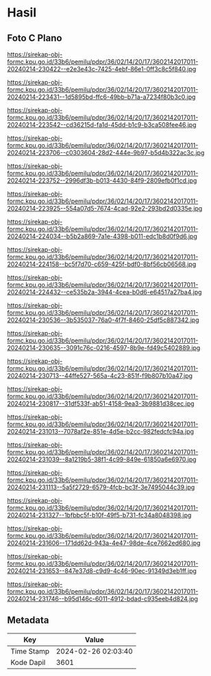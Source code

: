 # Hasil

## Foto C Plano

https://sirekap-obj-formc.kpu.go.id/33b6/pemilu/pdpr/36/02/14/20/17/3602142017011-20240214-230422--e2e3e43c-7425-4ebf-86e1-0ff3c8c5f840.jpg

https://sirekap-obj-formc.kpu.go.id/33b6/pemilu/pdpr/36/02/14/20/17/3602142017011-20240214-223431--1d5895bd-ffc6-49bb-b71a-a7234f80b3c0.jpg

https://sirekap-obj-formc.kpu.go.id/33b6/pemilu/pdpr/36/02/14/20/17/3602142017011-20240214-223542--cd36215d-fa1d-45dd-b1c9-b3ca508fee46.jpg

https://sirekap-obj-formc.kpu.go.id/33b6/pemilu/pdpr/36/02/14/20/17/3602142017011-20240214-223706--c0303604-28d2-444e-9b97-b5d4b322ac3c.jpg

https://sirekap-obj-formc.kpu.go.id/33b6/pemilu/pdpr/36/02/14/20/17/3602142017011-20240214-223752--2996df3b-b013-4430-84f9-2809efb0f1cd.jpg

https://sirekap-obj-formc.kpu.go.id/33b6/pemilu/pdpr/36/02/14/20/17/3602142017011-20240214-223925--554a07d5-7674-4cad-92e2-293bd2d0335e.jpg

https://sirekap-obj-formc.kpu.go.id/33b6/pemilu/pdpr/36/02/14/20/17/3602142017011-20240214-224034--b5b2a869-7a1e-4398-b011-edc1b8d0f9d6.jpg

https://sirekap-obj-formc.kpu.go.id/33b6/pemilu/pdpr/36/02/14/20/17/3602142017011-20240214-224158--bc5f7d70-c659-425f-bdf0-8bf56cb06568.jpg

https://sirekap-obj-formc.kpu.go.id/33b6/pemilu/pdpr/36/02/14/20/17/3602142017011-20240214-224432--ce535b2a-3944-4cea-b0d6-e64517a27ba4.jpg

https://sirekap-obj-formc.kpu.go.id/33b6/pemilu/pdpr/36/02/14/20/17/3602142017011-20240214-230536--3b535037-76a0-4f7f-8460-25df5c887342.jpg

https://sirekap-obj-formc.kpu.go.id/33b6/pemilu/pdpr/36/02/14/20/17/3602142017011-20240214-230635--3091c76c-0216-4597-8b9e-fd49c5402889.jpg

https://sirekap-obj-formc.kpu.go.id/33b6/pemilu/pdpr/36/02/14/20/17/3602142017011-20240214-230713--44ffe527-565a-4c23-851f-f9b807b10a47.jpg

https://sirekap-obj-formc.kpu.go.id/33b6/pemilu/pdpr/36/02/14/20/17/3602142017011-20240214-230817--31df533f-ab51-4158-9ea3-3b9881d38cec.jpg

https://sirekap-obj-formc.kpu.go.id/33b6/pemilu/pdpr/36/02/14/20/17/3602142017011-20240214-231013--7078af2e-851e-4d5e-b2cc-982fedcfc94a.jpg

https://sirekap-obj-formc.kpu.go.id/33b6/pemilu/pdpr/36/02/14/20/17/3602142017011-20240214-231039--8a1219b5-38f1-4c99-849e-61850a6e6970.jpg

https://sirekap-obj-formc.kpu.go.id/33b6/pemilu/pdpr/36/02/14/20/17/3602142017011-20240214-231113--5a5f2729-6579-4fcb-bc3f-3e7495044c39.jpg

https://sirekap-obj-formc.kpu.go.id/33b6/pemilu/pdpr/36/02/14/20/17/3602142017011-20240214-231327--1bfbbc5f-b10f-49f5-b731-fc34a8048398.jpg

https://sirekap-obj-formc.kpu.go.id/33b6/pemilu/pdpr/36/02/14/20/17/3602142017011-20240214-231606--171dd62d-943a-4e47-98de-4ce7662ed680.jpg

https://sirekap-obj-formc.kpu.go.id/33b6/pemilu/pdpr/36/02/14/20/17/3602142017011-20240214-231653--847e37d8-c9d9-4c46-90ec-91349d3eb1ff.jpg

https://sirekap-obj-formc.kpu.go.id/33b6/pemilu/pdpr/36/02/14/20/17/3602142017011-20240214-231746--b95d146c-6011-4912-bdad-c935eeb4d824.jpg


## Metadata

| Key        | Value               |
| ---------- | ------------------- |
| Time Stamp | 2024-02-26 02:03:40 |
| Kode Dapil | 3601                |



